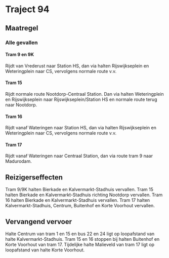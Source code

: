 # Traject 94
## Maatregel
### Alle gevallen

#### Tram 9 en 9K
Rijdt van Vrederust naar Station HS, dan via halten Rijswijkseplein en Weteringplein naar CS, vervolgens normale route v.v.

#### Tram 15
Rijdt normale route Nootdorp-Centraal Station. Dan via halten Weteringplein en Rijswijkseplein naar Rijswijkseplein/Station HS en normale route terug naar Nootdorp.

#### Tram 16
Rijdt vanaf Wateringen naar Station HS, dan via halten Rijswijkseplein en Weteringplein naar CS, vervolgens normale route v.v.

#### Tram 17
Rijdt vanaf Wateringen naar Centraal Station, dan via route tram 9 naar Madurodam.

## Reizigerseffecten
Tram 9/9K halten Bierkade en Kalvermarkt-Stadhuis vervallen.
Tram 15 halten  Bierkade en Kalvermarkt-Stadhuis richting Nootdorp vervallen.
Tram 16 halten Bierkade en Kalvermarkt-Stadhuis vervallen.
Tram 17 halten Kalvermarkt-Stadhuis, Centrum, Buitenhof en Korte Voorhout vervallen.

## Vervangend vervoer
Halte Centrum van tram 1 en 15 en bus 22 en 24 ligt op loopafstand van halte Kalvermarkt-Stadhuis.
Tram 15 en 16 stoppen bij halten Buitenhof en Korte Voorhout van tram 17.
Tijdelijke halte Malieveld van tram 17 ligt op loopafstand van halte Korte Voorhout.
